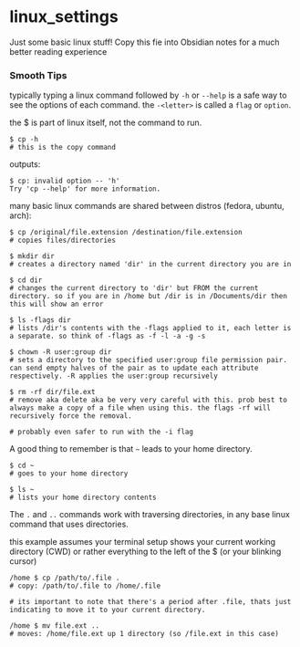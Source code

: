 # linux_settings
Just some basic linux stuff! Copy this fie into Obsidian notes for a much better reading experience

### Smooth Tips

typically typing a linux command followed by `-h` or `--help` is a safe way to see the options of each command. the `-<letter>`  is called a `flag` or `option`.

the $ is part of linux itself, not the command to run. 

```shell
$ cp -h 
# this is the copy command
```

outputs:
```
$ cp: invalid option -- 'h'
Try 'cp --help' for more information.
```

many basic linux commands are shared between distros (fedora, ubuntu, arch):
```shell
$ cp /original/file.extension /destination/file.extension 
# copies files/directories

$ mkdir dir
# creates a directory named 'dir' in the current directory you are in

$ cd dir 
# changes the current directory to 'dir' but FROM the current directory. so if you are in /home but /dir is in /Documents/dir then this will show an error

$ ls -flags dir
# lists /dir's contents with the -flags applied to it, each letter is a separate. so think of -flags as -f -l -a -g -s

$ chown -R user:group dir 
# sets a directory to the specified user:group file permission pair. can send empty halves of the pair as to update each attribute respectively. -R applies the user:group recursively

$ rm -rf dir/file.ext
# remove aka delete aka be very very careful with this. prob best to always make a copy of a file when using this. the flags -rf will recursively force the removal. 

# probably even safer to run with the -i flag 
```

A good thing to remember is that `~` leads to your home directory. 

```shell
$ cd ~
# goes to your home directory

$ ls ~
# lists your home directory contents
```

The `.` and `..` commands work with traversing directories, in any base linux command that uses directories.

this example assumes your terminal setup shows your current working directory (CWD) or rather everything to the left of the $ (or your blinking cursor)
```shell
/home $ cp /path/to/.file .
# copy: /path/to/.file to /home/.file

# its important to note that there's a period after .file, thats just indicating to move it to your current directory.
```

```shell
/home $ mv file.ext .. 
# moves: /home/file.ext up 1 directory (so /file.ext in this case)
```

